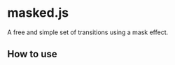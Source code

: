 # masked.js
A free and simple set of transitions using a mask effect.

How to use
--------------
  <script src="js/masked.min.js"></script>
